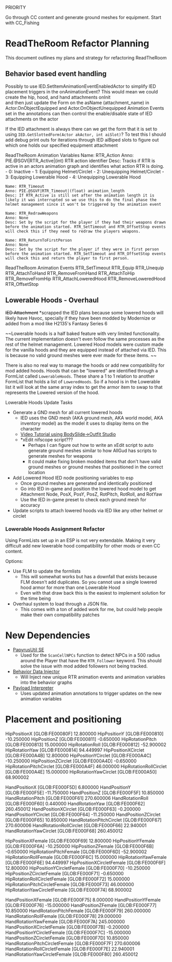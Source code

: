 PRIORITY

Go through CC content and generate ground meshes for equipment. Start with CC_Fishing

# ReadTheRoom Refactor Planning

This document outlines my plans and strategy for refactoring ReadTheRoom

## Behavior based event handling

Possibly to use IED.SetItemAnimationEventEnabledActor to simplify IED placement triggers in the onAnimationEvent?
This would mean we could create the hip, hood, and hand attachments onInit  
and then just update the Form on the asName (attachment_name) in Actor.OnObjectEquipped and Actor.OnObjectUnequipped 
Animation Events set in the annotations can then control the enable/disable state of IED attachments on the actor

If the IED attachment is always there can we get the form that it is set to using `IED.GetSlottedForm(Actor akActor, int aiSlot)`?
To test this I should add debug print outs for iterations through IED aiBiped slots to figure out which one holds our specified equipment attachment

ReadTheRoom Animation Variables
    Name: RTR_Action
    Anno: PIE.@SGVI|RTR_Active|(int) RTR action identifier
    Desc: Tracks if RTR is active in an actors animation graph and identifies what action RTR is doing.
    - 0: Inactive
    - 1: Equipping Helmet/Circlet
    - 2: Unequipping Helmet/Circlet
    - 3: Equipping Lowerable Hood
    - 4: Unequipping Lowerable Hood 

    Name: RTR_Timeout
    Anno: PIE.@SGVF|RTR_Timeout|(float) animation_length
    Desc: If RTR_Active is still set after the animation length it is likely it was interrupted so we use this to do the final phase the helmet management since it won't be triggered by the animation event

    Name: RTR_RedrawWeapons
    Anno: None
    Desc: Set by the script for the player if they had their weapons drawn before the animation started. RTR_SetTimeout and RTR_OffsetStop events will check this if they need to redraw the players weapons.

    Name: RTR_ReturnToFirstPerson
    Anno: None
    Desc: Set by the script for the player if they were in first person before the animation started. RTR_SetTimeout and RTR_OffsetStop events will check this and return the player to first person.

ReadTheRoom Animation Events
    RTR_SetTimeout
    RTR_Equip
    RTR_Unequip
    RTR_AttachToHand
    RTR_RemoveFromHand
    RTR_AttachToHip
    RTR_RemoveFromHip
    RTR_AttachLoweredHood
    RTR_RemoveLoweredHood
    RTR_OffsetStop

## Lowerable Hoods - Overhaul 

~~IED Attachment~~ *scrapped the IED plans because some lowered hoods will likely have Havoc, specially if they have been modded by Modernize or added from a mod like  H2135's Fantasy Series 6

~~Lowerable hoods is a half baked feature with very limited functionality. The current implementation doesn't even follow the same processes as the rest of the helmet management. Lowered Hood models were custom made for the vanilla hoods and they are equipped instead of attached via IED. This is because no valid ground meshes were ever made for these items. ~~

There is also no real way to manage the hoods or add new compatibility for mod added hoods. Hoods that can be "lowered" are identified through a FormList called `LowerableHoods`. These share a 1 to 1 relation to another FormList that holds a list of `LoweredHoods`. So if a hood is in the Lowerable list it will look at the same array index to get the armor item to swap to that represents the Lowered version of the hood.

Lowerable Hoods Update Tasks

- Generate a GND mesh for all current lowered hoods
  - IED uses the GND mesh (AKA ground mesh, AKA world model, AKA inventory model) as the model it uses to display items on the character
  - [Video Tutorial using BodySlide->Outfit Studio](https://www.youtube.com/watch?v=K2gI-_nFchA&ab_channel=SunJeongCh.)
  - *xEdit nifscope script??? 
    - Perhaps I can figure out how to write an xEdit script to auto generate ground meshes similar to how AllGud has scripts to generate meshes for weapons
    - It could make fixing broken modded items that don't have valid ground meshes or ground meshes that positioned in the correct location
- Add Lowered Hood IED node positioning variables to esp
  - Once ground meshes are generated and identically positioned
  - Go into IED in-game and position the lowered hood model to get Attachment Node, PosX, PosY, PosZ, RotPitch, RotRoll, and RotYaw
  - Use the IED in-game preset to check each ground mesh for accuracy
- Update scripts to attach lowered hoods via IED like any other helmet or circlet

### Lowerable Hoods Assignment Refactor

Using FormLists set up in an ESP is not very extendable. Making it very difficult add new lowerable hood compatibility for other mods or even CC content.

Options:

- Use FLM to update the formlists
  - This will somewhat works but has a downfall that exists because FLM doesn't add duplicates. So you cannot use a single lowered hood armor for more than one Lowerable Hood
  - Even with that draw back this is the easiest to implement solution for the time being
- Overhaul system to load through a JSON file. 
  - This comes with a ton of added work for me, but could help people make their own compatibility patches

# New Dependencies

- [PapyrusUtil SE](https://www.nexusmods.com/skyrimspecialedition/mods/13048)
    - Used for the `ScanCellNPCs` function to detect NPCs in a 500 radius around the Player that have the `RTR_Follower` keyword. This should solve the issue with mod added followers not being tracked.
- [Behavior Data Injector](https://www.nexusmods.com/skyrimspecialedition/mods/78146)
    - Will Inject new unique RTR animation events and animation variables into the behavior graphs
- [Payload Interpreter](https://www.nexusmods.com/skyrimspecialedition/mods/65089)
    - Uses updated animation annotations to trigger updates on the new animation variables



# Placement and positioning

HipPositionX [GLOB:FE00080F]
12.800000
HipPositionY [GLOB:FE000810]
-10.250000
HipPositionZ [GLOB:FE000811]
-0.650000
HipRotationPitch [GLOB:FE000813]
15.000000
HipRotationRoll [GLOB:FE000812]
-52.900002
HipRotationYaw [GLOB:FE000814]
94.449997
HipPositionXCirclet [GLOB:FE000A4B]
12.800000
HipPositionYCirclet [GLOB:FE000A4C]
-10.250000
HipPositionZCirclet [GLOB:FE000A4D]
-0.650000
HipRotationPitchCirclet [GLOB:FE000A4F]
46.000000
HipRotationRollCirclet [GLOB:FE000A4E]
15.000000
HipRotationYawCirclet [GLOB:FE000A50]
68.900002

HandPositionX [GLOB:FE000F5D]
6.800000
HandPositionY [GLOB:FE000F5E]
-11.750000
HandPositionZ [GLOB:FE000F5F]
10.850000
HandRotationPitch [GLOB:FE000F61]
270.600006
HandRotationRoll [GLOB:FE000F60]
0.440000
HandRotationYaw [GLOB:FE000F62]
260.450012
HandPositionXCirclet [GLOB:FE000F63]
-0.200000
HandPositionYCirclet [GLOB:FE000F64]
-11.250000
HandPositionZCirclet [GLOB:FE000F65]
10.850000
HandRotationPitchCirclet [GLOB:FE000F67]
270.600006
HandRotationRollCirclet [GLOB:FE000F66]
22.940001
HandRotationYawCirclet [GLOB:FE000F68]
260.450012

HipPositionXFemale [GLOB:FE000F69]
12.800000
HipPositionYFemale [GLOB:FE000F6A]
-10.250000
HipPositionZFemale [GLOB:FE000F6B]
-0.650000
HipRotationPitchFemale [GLOB:FE000F6D]
-52.900002
HipRotationRollFemale [GLOB:FE000F6C]
15.000000
HipRotationYawFemale [GLOB:FE000F6E]
94.449997
HipPositionXCircletFemale [GLOB:FE000F6F]
12.800000
HipPositionYCircletFemale [GLOB:FE000F70]
-10.250000
HipPositionZCircletFemale [GLOB:FE000F71]
-0.650000
HipRotationRollCircletFemale [GLOB:FE000F72]
15.000000
HipRotationPitchCircletFemale [GLOB:FE000F73]
46.000000
HipRotationYawCircletFemale [GLOB:FE000F74]
68.900002

HandPositionXFemale [GLOB:FE000F75]
8.000000
HandPositionYFemale [GLOB:FE000F76]
-15.000000
HandPositionZFemale [GLOB:FE000F77]
10.850000
HandRotationPitchFemale [GLOB:FE000F79]
260.000000
HandRotationRollFemale [GLOB:FE000F78]
29.000000
HandRotationYawFemale [GLOB:FE000F7A]
245.000000
HandPositionXCircletFemale [GLOB:FE000F7B]
-0.200000
HandPositionYCircletFemale [GLOB:FE000F7C]
-15.000000
HandPositionZCircletFemale [GLOB:FE000F7D]
10.850000
HandRotationPitchCircletFemale [GLOB:FE000F7F]
270.600006
HandRotationRollCircletFemale [GLOB:FE000F7E]
22.940001
HandRotationYawCircletFemale [GLOB:FE000F80]
260.450012
